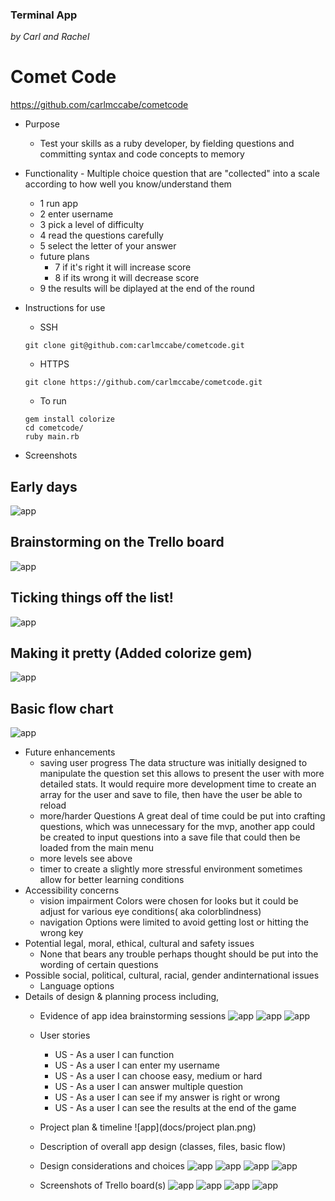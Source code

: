 ### Terminal App

 *by Carl and Rachel*


# Comet Code
https://github.com/carlmccabe/cometcode

- Purpose
    - Test your skills as a ruby developer, by fielding questions and committing syntax and code concepts to memory
- Functionality
        - Multiple choice question that are "collected" into a scale according to how well you know/understand them
    - 1 run app
    - 2 enter username 
    - 3 pick a level of difficulty 
    - 4 read the questions carefully
    - 5 select the letter of your answer
    - future plans
        - 7 if it's right it will increase score
        - 8 if its wrong it will decrease score
    - 9 the results will be diplayed at the end of the round 
- Instructions for use
    - SSH
    ```
    git clone git@github.com:carlmccabe/cometcode.git
    ```
    
    - HTTPS
    ```
    git clone https://github.com/carlmccabe/cometcode.git
    ```
    - To run
    ```
    gem install colorize
    cd cometcode/
    ruby main.rb
    ```
- Screenshots
## Early days
![app](docs/CometCode.png)
## Brainstorming on the Trello board
![app](docs/screenshot1.png)
## Ticking things off the list!
![app](docs/screenshot4.png) 
## Making it pretty (Added colorize gem)
![app](docs/screenshot5.png)
## Basic flow chart
![app](docs/flowchart.png)

- Future enhancements 
    - saving user progress
        The data structure was initially designed to manipulate the question set this allows to present the user with more detailed stats. It would require more development time to create an array for the user and save to file, then have the user be able to reload
    - more/harder Questions
        A great deal of time could be put into crafting questions, which was unnecessary for the mvp,  another app could be created to input questions into a save file that could then be loaded from the main menu
    - more levels
        see above
    - timer
        to create a slightly more stressful environment sometimes allow for better learning conditions
- Accessibility concerns
    - vision impairment 
        Colors were chosen for looks but it could be adjust for various eye conditions( aka colorblindness)
    - navigation
        Options were limited to avoid getting lost or hitting the wrong key
- Potential legal, moral, ethical, cultural and safety issues
    - None that bears any trouble perhaps thought should be put into the wording of certain questions
- Possible social, political, cultural, racial, gender andinternational issues
    - Language options
- Details of design & planning process including,
    - Evidence of app idea brainstorming sessions
    ![app](docs/Brainstorming.png)
    ![app](docs/comment1.png)
    ![app](docs/comment2.png)
    - User stories
        - US - As a user I can function
        - US - As a user I can enter my username
        - US - As a user I can choose easy, medium or hard
        - US - As a user I can answer multiple question
        - US - As a user I can see if my answer is right or wrong
        - US - As a user I can see the results at the end of the game
    - Project plan & timeline
    ![app](docs/project plan.png)
    - Description of overall app design (classes, files, basic flow)
    

    - Design considerations and choices
    ![app](docs/CometCode.png)
    ![app](docs/screenshot5.png)
    ![app](docs/ColorizeString1.png)
    ![app](docs/ColorizeString2.png)
    - Screenshots of Trello board(s)
    ![app](docs/screenshot1.png)
    ![app](docs/screenshot2.png)
    ![app](docs/screenshot3.png)
    ![app](docs/screenshot4.png) 

